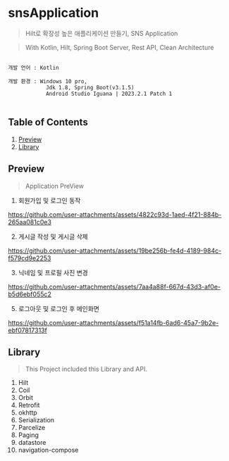# snsApplication
>Hilt로 확장성 높은 애플리케이션 만들기, SNS Application

>With Kotlin, Hilt, Spring Boot Server, Rest API, Clean Architecture

<pre>
<code>
개발 언어 : Kotlin</br>
개발 환경 : Windows 10 pro,
            Jdk 1.8, Spring Boot(v3.1.5)
            Android Studio Iguana | 2023.2.1 Patch 1
</code>
</pre>

## Table of Contents
1. [Preview](#preview)
2. [Library](#library)

<h2 id="preview">Preview</h2>

>Application PreView

1. 회원가입 및 로그인 동작

https://github.com/user-attachments/assets/4822c93d-1aed-4f21-884b-265aa081c0e3

2. 게시글 작성 및 게시글 삭제

https://github.com/user-attachments/assets/19be256b-fe4d-4189-984c-f579cd9e2253

3. 닉네임 및 프로필 사진 변경

https://github.com/user-attachments/assets/7aa4a88f-667d-43d3-af0e-b5d6ebf055c2

5. 로그아웃 및 로그인 후 메인화면

https://github.com/user-attachments/assets/f51a14fb-6ad6-45a7-9b2e-ebf07817313f

<h2 id="library">Library</h2>

>This Project included this Library and API.

1. Hilt
2. Coil
3. Orbit
4. Retrofit
5. okhttp
7. Serialization
8. Parcelize
9. Paging
10. datastore
11. navigation-compose
